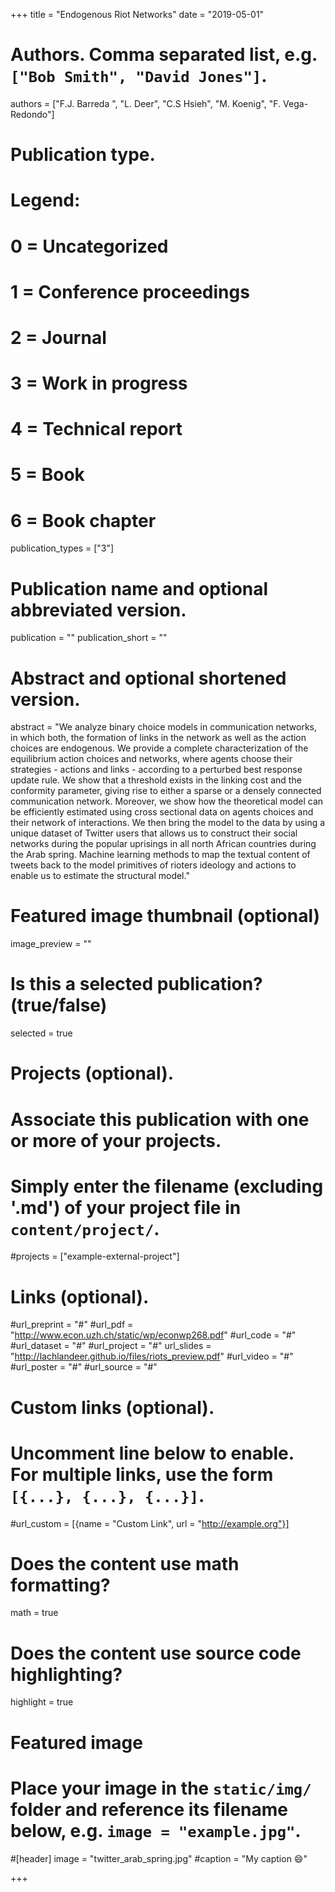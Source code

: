 +++
title = "Endogenous Riot Networks"
date = "2019-05-01"

# Authors. Comma separated list, e.g. `["Bob Smith", "David Jones"]`.
authors = ["F.J. Barreda ", "L. Deer",  "C.S Hsieh",  "M. Koenig", "F. Vega-Redondo"]

# Publication type.
# Legend:
# 0 = Uncategorized
# 1 = Conference proceedings
# 2 = Journal
# 3 = Work in progress
# 4 = Technical report
# 5 = Book
# 6 = Book chapter
publication_types = ["3"]

# Publication name and optional abbreviated version.
publication = ""
publication_short = ""

# Abstract and optional shortened version.
abstract = "We analyze binary choice models in communication networks, in which both, the formation of links in the network as well as the action choices are endogenous. We provide a complete characterization of  the equilibrium action choices and networks, where agents choose their strategies - actions and links - according to a perturbed best response update rule. We show that a threshold exists in the linking cost and the conformity parameter, giving rise to either a sparse or a densely connected communication network. Moreover, we show how the theoretical model can be efficiently estimated using cross sectional data on agents choices and their network of interactions. We then bring the model to the data by using a unique dataset of Twitter users that allows us to construct their social networks during the popular uprisings in all north African countries during the Arab spring. Machine learning methods to map the textual content of tweets back to the model primitives of rioters ideology and actions to enable us to estimate the structural model."

# Featured image thumbnail (optional)
image_preview = ""

# Is this a selected publication? (true/false)
selected = true

# Projects (optional).
#   Associate this publication with one or more of your projects.
#   Simply enter the filename (excluding '.md') of your project file in `content/project/`.
#projects = ["example-external-project"]

# Links (optional).
#url_preprint = "#"
#url_pdf = "http://www.econ.uzh.ch/static/wp/econwp268.pdf"
#url_code = "#"
#url_dataset = "#"
#url_project = "#"
url_slides = "http://lachlandeer.github.io/files/riots_preview.pdf"
#url_video = "#"
#url_poster = "#"
#url_source = "#"

# Custom links (optional).
#   Uncomment line below to enable. For multiple links, use the form `[{...}, {...}, {...}]`.
#url_custom = [{name = "Custom Link", url = "http://example.org"}]

# Does the content use math formatting?
math = true

# Does the content use source code highlighting?
highlight = true

# Featured image
# Place your image in the `static/img/` folder and reference its filename below, e.g. `image = "example.jpg"`.
#[header]
image = "twitter_arab_spring.jpg"
#caption = "My caption :smile:"

+++
